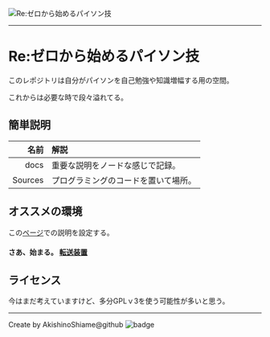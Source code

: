 ![Re:ゼロから始めるパイソン技](https://repository-images.githubusercontent.com/177366322/3b5f1a80-cac4-11e9-83b6-4d770f26baab)

---

# Re:ゼロから始めるパイソン技

このレポジトリは自分がパイソンを自己勉強や知識増幅する用の空間。

これからは必要な時で段々溢れてる。

## 簡単説明

| 名前   | 解説                     |
| -----:|:--------------------- |
| docs  | 重要な説明をノードな感じで記録。 |
| Sources | プログラミングのコードを置いて場所。 |

## オススメの環境

この[ページ](./docs/Python-Enviorment)での説明を設定する。

#### さあ、始まる。 [転送装置](./docs)

## ライセンス

今はまだ考えていますけど、多分GPLｖ3を使う可能性が多いと思う。

*****

Create by AkishinoShiame@github ![badge](https://img.shields.io/badge/秋篠詩雨-%40GitHub-blue)